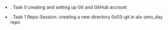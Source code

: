 * . Task 0 creating and setting up Git and GitHub account

* . Task 1 Repo-Session.
	creating a new directory 0x03-git in alx-zero_day repo

